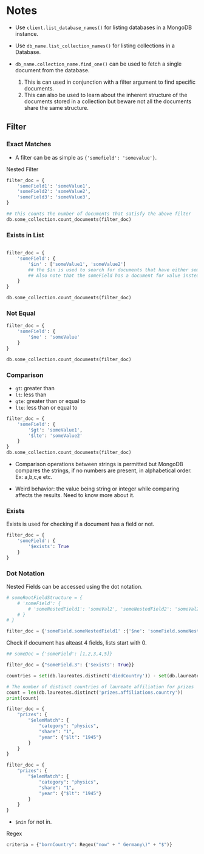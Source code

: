 # Notes

- Use `client.list_database_names()` for listing databases in a MongoDB instance.
- Use `db_name.list_collection_names()` for listing collections in a Database.

- `db_name.collection_name.find_one()` can be used to fetch a single document from the database.
    1. This is can used in conjunction with a filter argument to find specific documents.
    2. This can also be used to learn about the inherent structure of the documents stored in a collection but beware not all the documents share the same structure.

## Filter

### Exact Matches

- A filter can be as simple as `{'somefield': 'somevalue'}`.

Nested Filter

```Python
filter_doc = {
    'someField1': 'someValue1',
    'someField2': 'someValue2',
    'someField3': 'someValue3',
}

## this counts the number of documents that satisfy the above filter
db.some_collection.count_documents(filter_doc) 
```

### Exists in List

```Python

filter_doc = {
    'someField': {
        '$in' : ['someValue1', 'someValue2'] 
        ## the $in is used to search for documents that have either someValue1 or someValue2 for their someField
        ## Also note that the someField has a document for value instead of a string for exact matches
    }
}

db.some_collection.count_documents(filter_doc)
```

### Not Equal

```Python
filter_doc = {
    'someField': {
        '$ne' : 'someValue'
    }
}

db.some_collection.count_documents(filter_doc)
```

### Comparison

- `gt`: greater than
- `lt`: less than
- `gte`: greater than or equal to
- `lte`: less than or equal to

```Python
filter_doc = {
    'someField': {
        '$gt': 'someValue1',
        '$lte': 'someValue2'
    }
}
db.some_collection.count_documents(filter_doc)
```

- Comparison operations between strings is permitted but MongoDB compares the strings, if no numbers are present, in alphabetical order. Ex: a,b,c,e etc.

- Weird behavior: the value being string or integer while comparing affects the results. Need to know more about it.

### Exists

Exists is used for checking if a document has a field or not.

```Python
filter_doc = {
    'someField': {
        '$exists': True
    }
} 
```

### Dot Notation

Nested Fields can be accessed using the dot notation.

```Python
# someRootFieldStructure = {
    # 'someField': { 
        # 'someNestedField1': 'someVal2', 'someNestedField2': 'someVal2'
    # } 
# }

filter_doc = {'someField.someNestedField1' :{'$ne': 'someField.someNestedField2'}}
```

Check if document has alteast 4 fields, lists start with 0.

```Python
## someDoc = {'someField': [1,2,3,4,5]}

filter_doc = {"someField.3": {'$exists': True}}
```

```Python
countries = set(db.laureates.distinct('diedCountry')) - set(db.laureates.distinct('bornCountry'))
```


```Python
# The number of distinct countries of laureate affiliation for prizes
count = len(db.laureates.distinct('prizes.affiliations.country'))
print(count)
```

```Python
filter_doc = {
    "prizes": {
        "$elemMatch": {
            "category": "physics",
            "share": "1",
            "year": {"$lt": "1945"}
        }
    }
}

filter_doc = {
    "prizes": {
        "$elemMatch": {
            "category": "physics",
            "share": "1",
            "year": {"$lt": "1945"}
        }
    }
}

```

- `$nin` for not in.

Regex

```Python 
criteria = {"bornCountry": Regex("now" + " Germany\)" + "$")}
```